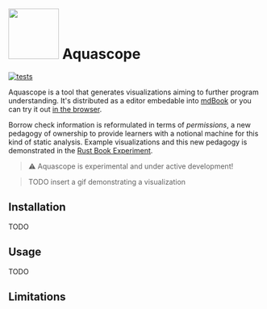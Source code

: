 # <img src="https://user-images.githubusercontent.com/20209337/214093362-cb677ea0-8fe1-48b5-914b-839822dcf3ca.png" height="100" /> Aquascope

[![tests](https://github.com/cognitive-engineering-lab/aquascope/actions/workflows/ci.yml/badge.svg)](https://github.com/cognitive-engineering-lab/aquascope/actions/workflows/ci.yml)

Aquascope is a tool that generates visualizations aiming to further program understanding. It's distributed as a editor embedable into [mdBook](https://rust-lang.github.io/mdBook/) or you can try it out [in the browser](https://gavinleroy.com/aquascope).

Borrow check information is reformulated in terms of _permissions_, a new pedagogy of ownership to provide learners with a notional machine for this kind of static analysis. Example visualizations and this new pedagogy is demonstrated in the [Rust Book Experiment](https://rust-book.cs.brown.edu/).

> :warning: Aquascope is experimental and under active development!

> TODO insert a gif demonstrating a visualization

## Installation

TODO

## Usage

TODO

## Limitations
